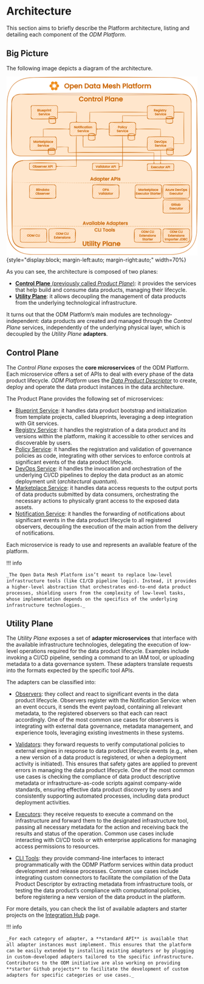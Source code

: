 # Architecture

This section aims to briefly describe the Platform architecture, listing and detailing each component of the *ODM Platform*.

## Big Picture

The following image depicts a diagram of the architecture.

![Architecture-diagram](../images/architecture/architecture.svg){style="display:block; margin-left:auto; margin-right:auto;" width=70%}

As you can see, the architecture is composed of two planes:

* [**Control Plane** (previously called *Product Plane*)](#control-plane): it provides the services that help build and consume data products, managing their lifecycle.
* [**Utility Plane**](#utility-plane): it allows decoupling the management of data products from the underlying technological infrastructure.

It turns out that the ODM Platform’s main modules are technology-independent: data products are created and managed through the *Control Plane* services, independently of the underlying physical layer, which is decoupled by the *Utility Plane* **adapters**.


## Control Plane

The *Control Plane* exposes the **core microservices** of the ODM Platform. Each microservice offers a set of APIs to deal with every phase of the data product lifecycle. *ODM Platform* uses the [*Data Product Descriptor*](../concepts/index.md#what-is-a-data-product-descriptor) to create, deploy and operate the data product instances in the data architecture.

The Product Plane provides the following set of microservices:

* [Blueprint Service](https://github.com/opendatamesh-initiative/odm-platform/tree/main/product-plane-services/blueprint-server): it handles data product bootstrap and initialization from template projects, called blueprints, leveraging a deep integration with Git services.
* [Registry Service](https://github.com/opendatamesh-initiative/odm-platform/tree/main/product-plane-services/registry-server): it handles the registration of a data product and its versions within the platform, making it accessible to other services and discoverable by users.
* [Policy Service](https://github.com/opendatamesh-initiative/odm-platform/tree/main/product-plane-services/policy-server): it handles the registration and validation of governance policies as code, integrating with other services to enforce controls at significant events of the data product lifecycle.
* [DevOps Service](https://github.com/opendatamesh-initiative/odm-platform/tree/main/product-plane-services/devops-server): it handles the invocation and orchestration of the underlying CI/CD pipelines to deploy the data product as an atomic deployment unit (*architectural quantum*).
* [Marketplace Service](https://github.com/opendatamesh-initiative/odm-platform-pp-marketplace-server): it handles data access requests to the output ports of data products submitted by data consumers, orchestrating the necessary actions to physically grant access to the exposed data assets.
* [Notification Service](https://github.com/opendatamesh-initiative/odm-platform/tree/main/product-plane-services/notification-server): it handles the forwarding of notifications about significant events in the data product lifecycle to all registered observers, decoupling the execution of the main action from the delivery of notifications.

Each microservice is ready to use and represents an available feature of the platform.

!!! info

    _The Open Data Mesh Platform isn’t meant to replace low-level infrastructure tools (like CI/CD pipeline logic). Instead, it provides a higher-level abstraction that orchestrates end-to-end data product processes, shielding users from the complexity of low-level tasks, whose implementation depends on the specifics of the underlying infrastructure technologies._

## Utility Plane

The *Utility Plane* exposes a set of **adapter microservices** that interface with the available infrastructure technologies, delegating the execution of low-level operations required for the data product lifecycle. Examples include invoking a CI/CD pipeline, sending a command to an IAM tool, or uploading metadata to a data governance system. These adapters translate requests into the formats expected by the specific tool APIs.

The adapters can be classified into:

* [Observers](../integration-hub/index.md#observers): they collect and react to significant events in the data product lifecycle. Observers register with the Notification Service: when an event occurs, it sends the event payload, containing all relevant metadata, to the registered observers so that each can react accordingly. One of the most common use cases for observers is integrating with external data governance, metadata management, and experience tools, leveraging existing investments in these systems.

* [Validators](../integration-hub/index.md#validators): they forward requests to verify computational policies to external engines in response to data product lifecycle events (e.g., when a new version of a data product is registered, or when a deployment activity is initiated). This ensures that safety gates are applied to prevent errors in managing the data product lifecycle. One of the most common use cases is checking the compliance of data product descriptive metadata or infrastructure-as-code scripts against company-wide standards, ensuring effective data product discovery by users and consistently supporting automated processes, including data product deployment activities.

* [Executors](../integration-hub/index.md#executors): they receive requests to execute a command on the infrastructure and forward them to the designated infrastructure tool, passing all necessary metadata for the action and receiving back the results and status of the operation. Common use cases include interacting with CI/CD tools or with enterprise applications for managing access permissions to resources.

* [CLI Tools](../integration-hub/index.md#cli-tools): they provide command-line interfaces to interact programmatically with the ODMP Platform services within data product development and release processes. Common use cases include integrating custom connectors to facilitate the compilation of the Data Product Descriptor by extracting metadata from infrastructure tools, or testing the data product’s compliance with computational policies, before registering a new version of the data product in the platform.

For more details, you can check the list of available adapters and starter projects on the [Integration Hub](../integration-hub/index.md) page.

!!! info

    _For each category of adapter, a **standard API** is available that all adapter instances must implement. This ensures that the platform can be easily extended by installing existing adapters or by plugging in custom-developed adapters tailored to the specific infrastructure. Contributors to the ODM initiative are also working on providing **starter Github projects** to facilitate the development of custom adapters for specific categories or use cases._

